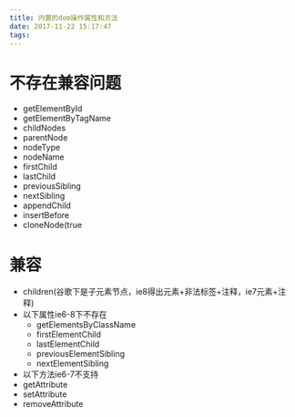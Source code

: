 ```yaml
---
title: 内置的dom操作属性和方法
date: 2017-11-22 15:17:47
tags:
---
```

# 不存在兼容问题
- getElementById
- getElementByTagName
- childNodes
- parentNode
- nodeType
- nodeName
- firstChild
- lastChild
- previousSibling
- nextSibling
- appendChild
- insertBefore
- cloneNode(true

# 兼容
- children(谷歌下是子元素节点，ie8得出元素+非法标签+注释，ie7元素+注释)
- 以下属性ie6-8下不存在
  - getElementsByClassName
  - firstElementChild
  - lastElementChild
  - previousElementSibling
  - nextElementSibling
- 以下方法ie6-7不支持
- getAttribute
- setAttribute
- removeAttribute

